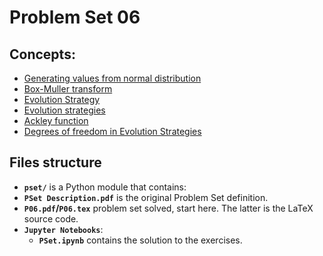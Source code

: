 # Problem Set 06

## Concepts:

* [Generating values from normal distribution](https://en.wikipedia.org/wiki/Normal_distribution#Generating_values_from_normal_distribution)
* [Box-Muller transform](https://en.wikipedia.org/wiki/Box%E2%80%93Muller_transform)
* [Evolution Strategy](https://en.wikipedia.org/wiki/Evolution_strategy)
* [Evolution strategies](http://www.cleveralgorithms.com/nature-inspired/evolution/evolution_strategies.html)
* [Ackley function](https://en.wikipedia.org/wiki/Ackley_function)
* [Degrees of freedom in Evolution Strategies](https://www.researchgate.net/publication/323512070_Degrees_of_Freedom_in_Evolution_Strategies_Extremes_and_their_Effectiveness_for_Optimization_Problems)

## Files structure

* **`pset/`** is a Python module that contains:
* **`PSet Description.pdf`** is the original Problem Set definition.
* **`P06.pdf`/`P06.tex`** problem set solved, start here. The latter is the LaTeX source code.
* **`Jupyter Notebooks`**:
    * **`PSet.ipynb`** contains the solution to the exercises.
